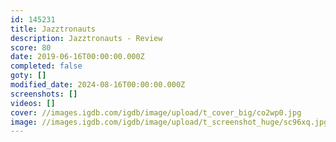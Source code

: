 ```yaml
---
id: 145231
title: Jazztronauts
description: Jazztronauts - Review
score: 80
date: 2019-06-16T00:00:00.000Z
completed: false
goty: []
modified_date: 2024-08-16T00:00:00.000Z
screenshots: []
videos: []
cover: //images.igdb.com/igdb/image/upload/t_cover_big/co2wp0.jpg
image: //images.igdb.com/igdb/image/upload/t_screenshot_huge/sc96xq.jpg
---
```

